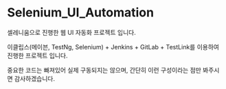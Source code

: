# Selenium_UI_Automation

셀레니움으로 진행한 웹 UI 자동화 프로젝트 입니다.

이클립스(메이븐, TestNg, Selenium) + Jenkins + GitLab + TestLink를 이용하여 진행한 프로젝트 입니다.

중요한 코드는 빠져있어 실제 구동되지는 않으며, 간단히 이런 구성이라는 점만 봐주시면 감사하겠습니다.
